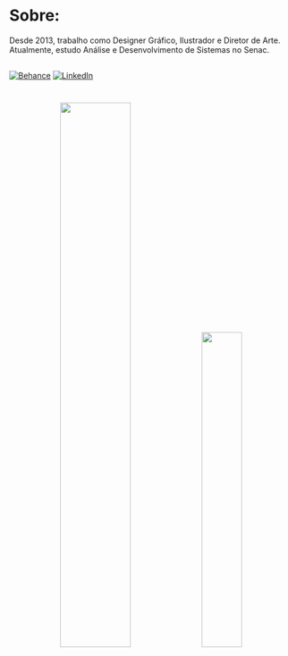 <div align="left">

# Sobre:
 Desde 2013, trabalho como Designer Gráfico, Ilustrador e Diretor de Arte. Atualmente, estudo Análise e Desenvolvimento de Sistemas no Senac.
##
[![Behance](https://img.shields.io/badge/Behance-1769ff?logo=behance&logoColor=white)](https://behance.net/fcmacedo) [![LinkedIn](https://img.shields.io/badge/LinkedIn-%230077B5.svg?logo=linkedin&logoColor=white)](https://linkedin.com/in/filipecmacedo)

#
<p align="center">
<img src="https://github-readme-stats.vercel.app/api?username=filipe-macedo&show_icons=true&theme=github_dark" width="50%" />
<img src="https://github-readme-stats.vercel.app/api/top-langs/?username=filipe-macedo&hide=scss,jupyter%20notebook&layout=compact&theme=github_dark" width="38%" />
</p>

